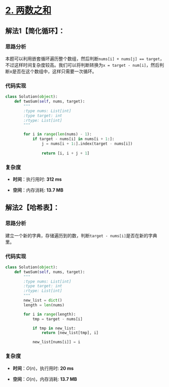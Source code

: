 # [2. 两数之和](https://leetcode.cn/problems/two-sum/)

## 解法1【简化循环】：

### 思路分析

本题可以利用嵌套循环遍历整个数组，然后判断`nums[i] + nums[j] == target`，不过这样时间复杂度较高。我们可以将判断转换为`x = target - num[i]`，然后判断x是否在这个数组中，这样只需要一次循环。

### 代码实现

```python
class Solution(object):
    def twoSum(self, nums, target):
        """
        :type nums: List[int]
        :type target: int
        :rtype: List[int]
        """

        for i in range(len(nums) - 1):
            if target - nums[i] in nums[i + 1:]:
                j = nums[i + 1:].index(target - nums[i])
                
                return [i, i + j + 1]
```

### 复杂度

- **时间**：执行用时: **312 ms**

- **空间**：内存消耗: **13.7 MB**

## 解法2【哈希表】：

### 思路分析

建立一个新的字典，存储遍历到的数，判断`target - nums[i]`是否在新的字典里。

### 代码实现

```python
class Solution(object):
    def twoSum(self, nums, target):
        """
        :type nums: List[int]
        :type target: int
        :rtype: List[int]
        """
        new_list = dict()
        length = len(nums)

        for i in range(length):
            tmp = target - nums[i]

            if tmp in new_list:
                return [new_list[tmp], i]

            new_list[nums[i]] = i
```

### 复杂度

- **时间**：$O(n)$，执行用时: **20 ms**

- **空间**：$O(n)$，内存消耗: **13.7 MB**